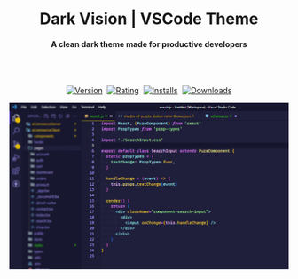 <h1 align="center">
  Dark Vision | VSCode Theme
</h1>

<h4 align="center">A clean dark theme made for productive developers</h4>
<br />
<br />

<p align="center">
    <a href="https://marketplace.visualstudio.com/items?itemName=jozef.dark-vision"><img src="https://vsmarketplacebadge.apphb.com/version-short/jozef.dark-vision.svg?style=for-the-badge&colorA=151515&colorB=f85931&label=Version" alt="Version"></a>&nbsp;
    <a href="https://marketplace.visualstudio.com/items?itemName=jozef.dark-vision"><img src="https://vsmarketplacebadge.apphb.com/rating-short/jozef.dark-vision.svg?style=for-the-badge&colorA=151515&colorB=f85931&label=Rating" alt="Rating"></a>&nbsp;
    <a href="https://marketplace.visualstudio.com/items?itemName=jozef.dark-vision"><img src="https://vsmarketplacebadge.apphb.com/installs-short/jozef.dark-vision.svg?style=for-the-badge&colorA=151515&colorB=f85931&label=Installs" alt="Installs"></a>&nbsp;
    <a href="https://marketplace.visualstudio.com/items?itemName=jozef.dark-vision"><img src="https://vsmarketplacebadge.apphb.com/downloads-short/jozef.dark-vision.svg?style=for-the-badge&colorA=151515&colorB=f85931&label=Downloads" alt="Downloads"></a>
</p>

![Dark Vision Preview](./assets/screenshot.jpg)
